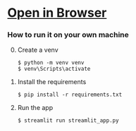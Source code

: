 # [Open in Browser](https://farmsense.streamlit.app)

### How to run it on your own machine

0. Create a venv
   ```
   $ python -m venv venv
   $ venv\Scripts\activate
   ```
   
1. Install the requirements

   ```
   $ pip install -r requirements.txt
   ```

2. Run the app

   ```
   $ streamlit run streamlit_app.py
   ```
